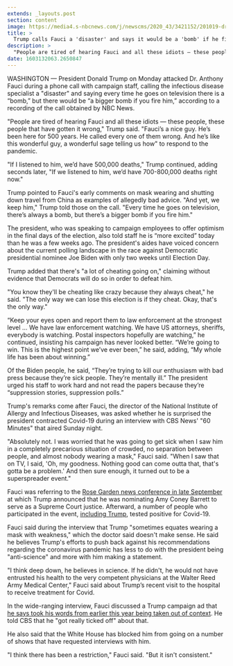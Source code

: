 ```yaml
--- 
extends: _layouts.post 
section: content 
image: https://media4.s-nbcnews.com/j/newscms/2020_43/3421152/201019-dr-fauci-mc-1148_3ed84c1ace06fe5ca93514b6865a2068.nbcnews-fp-1200-630.JPG 
title: > 
  Trump calls Fauci a 'disaster' and says it would be a 'bomb' if he fired him 
description: > 
  "People are tired of hearing Fauci and all these idiots — these people, these people that have gotten it wrong," Trump said."And yet, we keep him," Trump told those on the call."Every time he goes on television, there’s always a bomb, but there’s a bigger bomb if you fire him."Fauci said during the interview that Trump "sometimes equates wearing a mask with weakness," which the doctor said doesn't make sense.In the wide-ranging interview, Fauci discussed a Trump campaign ad that he says took his words from earlier this year being taken out of context. 
date: 1603132063.2650847 
--- 
```

<div><p class="endmarkEnabled">WASHINGTON &#8212; President Donald Trump on Monday attacked Dr. Anthony Fauci during a phone call with campaign staff, calling the infectious disease specialist a "disaster" and saying every time he goes on television there is a &#8220;bomb,&#8221; but there would be &#8220;a bigger bomb if you fire him,&#8221; according to a recording of the call obtained by NBC News.</p><p class="endmarkEnabled">"People are tired of hearing Fauci and all these idiots &#8212; these people, these people that have gotten it wrong," Trump said. "Fauci&#8217;s a nice guy. He&#8217;s been here for 500 years. He called every one of them wrong. And he&#8217;s like this wonderful guy, a wonderful sage telling us how" to respond to the pandemic.</p><p></p><p id="taboolaReadMoreBelow"></p><p class="endmarkEnabled">"If I listened to him, we&#8217;d have 500,000 deaths," Trump continued, adding seconds later, "If we listened to him, we&#8217;d have 700-800,000 deaths right now."</p><p class="endmarkEnabled">Trump pointed to Fauci's early comments on mask wearing and shutting down travel from China as examples of allegedly bad advice. "And yet, we keep him," Trump told those on the call. "Every time he goes on television, there&#8217;s always a bomb, but there&#8217;s a bigger bomb if you fire him."</p><p class="endmarkEnabled">The president, who was speaking to campaign employees to offer optimism in the final days of the election, also told staff he is &#8220;more excited&#8221; today than he was a few weeks ago. The president's aides have voiced concern about the current polling landscape in the race against Democratic presidential nominee Joe Biden with only two weeks until Election Day.</p><p class="endmarkEnabled">Trump added that there's "a lot of cheating going on," claiming without evidence that Democrats will do so in order to defeat him.</p><p></p><p class="endmarkEnabled">"You know they'll be cheating like crazy because they always cheat," he said. "The only way we can lose this election is if they cheat. Okay, that's the only way."</p><p class="endmarkEnabled">&#8220;Keep your eyes open and report them to law enforcement at the strongest level &#8230; We have law enforcement watching. We have US attorneys, sheriffs, everybody is watching. Postal inspectors hopefully are watching,&#8221; he continued, insisting his campaign has never looked better. &#8220;We&#8217;re going to win. This is the highest point we&#8217;ve ever been,&#8221; he said, adding, &#8220;My whole life has been about winning.&#8221;</p><p class="endmarkEnabled">Of the Biden people, he said, &#8220;They&#8217;re trying to kill our enthusiasm with bad press because they&#8217;re sick people. They&#8217;re mentally ill.&#8221; The president urged his staff to work hard and not read the papers because they&#8217;re &#8220;suppression stories, suppression polls.&#8221;</p><p class="endmarkEnabled">Trump's remarks come after Fauci, the director of the National Institute of Allergy and Infectious Diseases, was asked whether he is surprised the president contracted Covid-19 during an interview with CBS News' "60 Minutes" that aired Sunday night.</p><p></p><p class="endmarkEnabled">"Absolutely not. I was worried that he was going to get sick when I saw him in a completely precarious situation of crowded, no separation between people, and almost nobody wearing a mask," Fauci said. "When I saw that on TV, I said, 'Oh, my goodness. Nothing good can come outta that, that's gotta be a problem.' And then sure enough, it turned out to be a superspreader event."</p><p class="endmarkEnabled">Fauci was referring to the <a href="https://www.nbcnews.com/news/us-news/tracking-covid-19-infections-among-president-trump-s-contacts-n1241877" target="_blank">Rose Garden news conference in late September</a> at which Trump announced that he was nominating Amy Coney Barrett to serve as a Supreme Court justice. Afterward, a number of people who participated in the event, <a href="https://www.nbcnews.com/politics/donald-trump/trump-first-lady-test-positive-covid-19-n1241769" target="_blank">including Trump</a>, tested positive for Covid-19.</p><p class="endmarkEnabled">Fauci said during the interview that Trump "sometimes equates wearing a mask with weakness," which the doctor said doesn't make sense. He said he believes Trump's efforts to push back against his recommendations regarding the coronavirus pandemic has less to do with the president being "anti-science" and more with him making a statement.</p><p class="endmarkEnabled">"I think deep down, he believes in science. If he didn't, he would not have entrusted his health to the very competent physicians at the Walter Reed Army Medical Center," Fauci said about Trump&#8217;s recent visit to the hospital to receive treatment for Covid.</p><p></p><p class="endmarkEnabled">In the wide-ranging interview, Fauci discussed a Trump campaign ad that <a href="https://www.nbcnews.com/politics/2020-election/fauci-rips-new-trump-campaign-ad-says-it-uses-his-n1242889" target="_blank">he says took his words from earlier this year being taken out of context</a>. He told CBS that he "got really ticked off" about that.</p><p class="endmarkEnabled">He also said that the White House has blocked him from going on a number of shows that have requested interviews with him.</p><p class="endmarkEnabled">"I think there has been a restriction," Fauci said. "But it isn't consistent."</p></div>